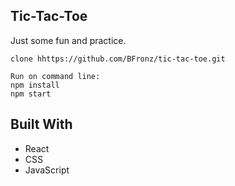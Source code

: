 ## Tic-Tac-Toe

Just some fun and practice.





```
clone hhttps://github.com/BFronz/tic-tac-toe.git

Run on command line: 
npm install
npm start

```



## Built With
* React
* CSS
* JavaScript

